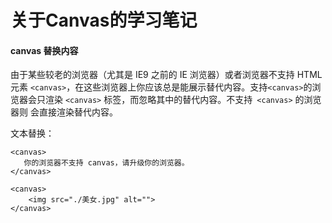 # 关于Canvas的学习笔记

#### canvas 替换内容
由于某些较老的浏览器（尤其是 IE9 之前的 IE 浏览器）或者浏览器不支持 HTML 元素 `<canvas>`，在这些浏览器上你应该总是能展示替代内容。
​支持` <canvas> `的浏览器会只渲染 `<canvas>` 标签，而忽略其中的替代内容。不支持` <canvas>` 的浏览器则 会直接渲染替代内容。


文本替换：
```
<canvas>
   你的浏览器不支持 canvas，请升级你的浏览器。
</canvas>
```
```
<canvas>
    <img src="./美女.jpg" alt=""> 
</canvas>
```